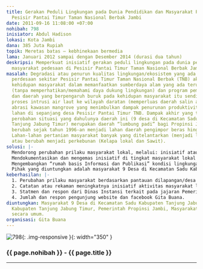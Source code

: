 ```yaml
---
title: Gerakan Peduli Lingkungan pada Dunia Pendidikan dan Masyarakat Pedesaan di
  Pesisir Pantai Timur Taman Nasional Berbak Jambi
date: 2011-09-16 11:08:00 +07:00
nohibah: 798
inisiator: Abdul Hadison
lokasi: Kota Jambi
dana: 385 Juta Rupiah
topik: Meretas batas – kebhinekaan bermedia
lama: Januari 2012 sampai dengan Desember 2014 (durasi dua tahun)
deskripsi: Memperkuat inisiatif gerakan peduli lingkungan pada dunia pendidikan dan
  masyarakat pedesaan di Pesisir Pantai Timur Taman Nasional Berbak Jambi.
masalah: Degradasi atau penurun kualitas lingkungan/ekosistem yang ada di wilayah
  perdesaan sekitar Pesisir Pantai Timur Taman Nasional Berbak (TNB) akibat aktivitas
  kehidupan masyarakat dalam memanfaatkan sumberdaya alam yang ada terutama lahan
  (tanpa memperhatikan/memahami daya dukung lingkungan) dan program pembangunan nasional
  dan daerah yang berpengaruh buruk pada kehidupan masyarakat itu sendiri. Akibat
  proses intrusi air laut ke wilayah daratan (memperluas daerah salin air asin) dan
  abrasi kawasan mangrove yang menimbulkan dampak penurunan produktivitas dan kesuburan
  lahan di sepanjang desa Pesisir Pantai Timur TNB. Dampak akhir yang terjadi adalah
  perobahan situasi yang dahulunya daerah ini (9 desa di Kecamatan Sadu Kabupaten
  Tanjung Jabung Timur) merupakan daerah “lumbung padi” bagi Propinsi Jambi, selanjutnya
  berubah sejak tahun 1996-an menjadi lahan daerah pengimpor beras hingga sekarang.
  Lahan-lahan pertanian masyarakat banyak yang ditelantarkan (menjadi lahan tidur)
  atau berubah menjadi perkebunan (Kelapa lokal dan Sawit).
solusi: |-
  Mendorong perubahan prilaku masyarakat lokal, melalui: inisiatif atau aktivitas ini akan ikemb angkan dalam bentuk membangun dan mengembangkan paket pendidikan lingkungan berupa muatan lokal (mulok) bagi murid SD, SMP, Pesantren dan SMA. Aktivitas muatan lokal ini adalah;  (1) pembuatan modul pendidikan lingkungan berupa materi pelajaran buatan lokal, (2) dukungan bagi SD, SMP, SMA dan Pesantren untuk menyelenggarakan modul itu di  setiap sekolah,  (3) dukungan kegiatan lapangan.
  Mendokumentasikan dan mengemas inisiatif di tingkat masyarakat lokal dan program dalam bentuk video dokumenter.
  Mengembangkan “rumah basis Informasi dan Publikasi” kondisi lingkungan lahan  basah Berbak serta aktivitas masyarakat lokal. D. Mengembangkan jaringan publikasi media, melalui kerja sama dengan TV lokal di Jambi (Jek TV dan Jambi TV) dan Balai Pusat Informasi Kehutanan Jambi.
  Pihak yang diuntungkan adalah masyarakat 9 Desa di Kecamatan Sadu Kabupaten Tanjung Jabung Timur, Pemerintah Kabupaten Tanjung Jabung Timur, Pemerintah Propinsi Jambi, Masyarakat Propinsi Jambi secara umum.
keberhasilan: |-
  1. Perubahan prilaku masyarakat berdasarkan pantauan dilapangan/desa dalam  memanfaatkan sumber daya lahan.
  2. Catatan atau rekaman meningkatnya inisiatif aktivitas masyarakat lokal terhadap upaya  perbaikan lingkunganya.
  3. Statmen dan respon dari Dinas Instansi terkait pada jajaran Pemerintahan Daerah  (Kabupaten dan Propinsi).
  4. Jumlah dan respon pengunjung website dan facebook Gita Buana.
diuntungkan: Masyarakat 9 Desa di Kecamatan Sadu Kabupaten Tanjung Jabung Timur, Pemerintah
  Kabupaten Tanjung Jabung Timur, Pemerintah Propinsi Jambi, Masyarakat Propinsi Jambi
  secara umum.
organisasi: Gita Buana
---
```


![798](/static/img/hibahcmb/798.png){: .img-responsive }{: width="350" }

### {{ page.nohibah }} - {{ page.title }}

---
